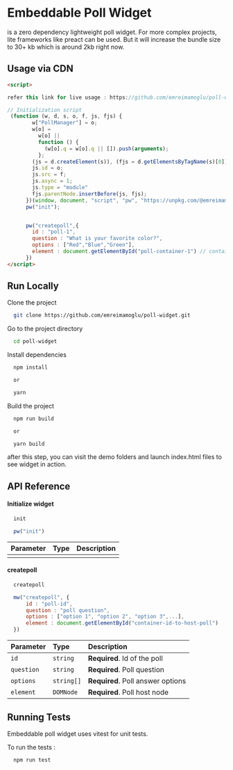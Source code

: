 
# Embeddable Poll Widget

is a zero dependency lightweight poll widget. For more complex projects, lite frameworks like preact can be used. But it will increase the bundle size to 30+ kb which is around 2kb right now.




## Usage via CDN

```html
<script>

refer this link for live usage : https://github.com/emreimamoglu/poll-widget/blob/main/demo2/index.html#L564-L591

// Initialization script
 (function (w, d, s, o, f, js, fjs) {
        w["PollManager"] = o;
        w[o] =
          w[o] ||
          function () {
            (w[o].q = w[o].q || []).push(arguments);
          };
        (js = d.createElement(s)), (fjs = d.getElementsByTagName(s)[0]);
        js.id = o;
        js.src = f;
        js.async = 1;
        js.type = "module"
        fjs.parentNode.insertBefore(js, fjs);
      })(window, document, "script", "pw", "https://unpkg.com/@emreimamoglu/pollwidget@1.0.0/dist/poll-widget.js");
      pw("init");


      pw("createpoll",{
        id : "poll-1",
        question : "What is your favorite color?",
        options : ["Red","Blue","Green"],
        element : document.getElementById("poll-container-1") // container that will render the poll
      })
</script>
```
## Run Locally

Clone the project

```bash
  git clone https://github.com/emreimamoglu/poll-widget.git
```

Go to the project directory

```bash
  cd poll-widget
```

Install dependencies

```bash
  npm install

  or

  yarn
```

Build the project

```bash
  npm run build

  or 

  yarn build
```

after this step, you can visit the demo folders and launch index.html files to see widget in action.


## API Reference

#### Initialize widget

```javascript
  init

  pw("init")
```

| Parameter | Type     | Description                |
| :-------- | :------- | :------------------------- |
|  | | |

#### createpoll

```javascript
  createpoll

  mw("createpoll", {
      id : "poll-id",
      question : "poll question",
      options : ["option 1", "option 2", "option 3",...],
      element : document.getElementById("container-id-to-host-poll")
  })
```

| Parameter | Type     | Description                       |
| :-------- | :------- | :-------------------------------- |
| `id`      | `string` | **Required**. Id of the poll |
| `question`      | `string` | **Required**. Poll question |
| `options`      | `string[]` | **Required**. Poll answer options |
| `element`      | `DOMNode` | **Required**. Poll host node |

## Running Tests

Embeddable poll widget uses vitest for unit tests.

To run the tests : 

```bash
  npm run test
```